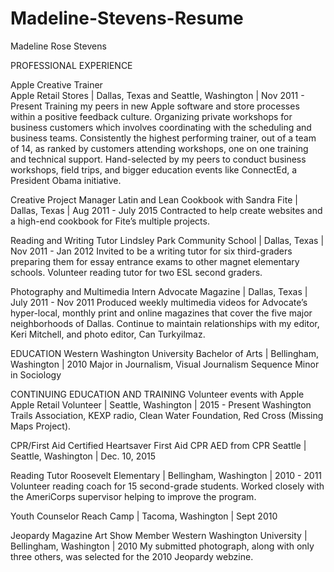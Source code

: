 # Madeline-Stevens-Resume

Madeline Rose Stevens

PROFESSIONAL EXPERIENCE 

Apple Creative Trainer  
Apple Retail Stores   |   Dallas, Texas and Seattle, Washington   |   Nov 2011 - Present
Training my peers in new Apple software and store processes within a positive feedback culture.
Organizing private workshops for business customers which involves coordinating with the scheduling and business teams.
Consistently the highest performing trainer, out of a team of 14, as ranked by customers attending workshops, one on one training and technical support.
Hand-selected by my peers to conduct business workshops, field trips, and bigger education events like ConnectEd, a President Obama initiative. 

Creative Project Manager 
Latin and Lean Cookbook with Sandra Fite   |   Dallas, Texas   |   Aug 2011 - July 2015
Contracted to help create websites and a high-end cookbook for Fite’s multiple projects.

Reading and Writing Tutor
Lindsley Park Community School   |   Dallas, Texas   |   Nov 2011 - Jan 2012
Invited to be a writing tutor for six third-graders preparing them for essay entrance exams to other magnet elementary schools.
Volunteer reading tutor for two ESL second graders.

Photography and Multimedia Intern 
Advocate Magazine   |   Dallas, Texas   |   July 2011 - Nov 2011
Produced weekly multimedia videos for Advocate’s hyper-local, monthly print and online magazines that cover the five major neighborhoods of Dallas.
Continue to maintain relationships with my editor, Keri Mitchell, and photo editor, Can Turkyilmaz.

EDUCATION
Western Washington University
Bachelor of Arts   |   Bellingham, Washington   |   2010
Major in Journalism, Visual Journalism Sequence
Minor in Sociology

CONTINUING EDUCATION AND TRAINING 
Volunteer events with Apple 
Apple Retail Volunteer  |   Seattle, Washington   |   2015 - Present 
Washington Trails Association, KEXP radio, Clean Water Foundation, Red Cross (Missing Maps Project). 

CPR/First Aid Certified 
Heartsaver First Aid CPR AED from CPR Seattle  |   Seattle, Washington   |   Dec. 10, 2015

Reading Tutor
Roosevelt Elementary   |   Bellingham, Washington   |   2010 - 2011
Volunteer reading coach for 15 second-grade students.
Worked closely with the AmeriCorps supervisor helping to improve the program.

Youth Counselor
Reach Camp   |   Tacoma, Washington   |   Sept 2010

Jeopardy Magazine Art Show Member
Western Washington University   |    Bellingham, Washington   |   2010
My submitted photograph, along with only three others, was selected for the 2010 Jeopardy webzine.
